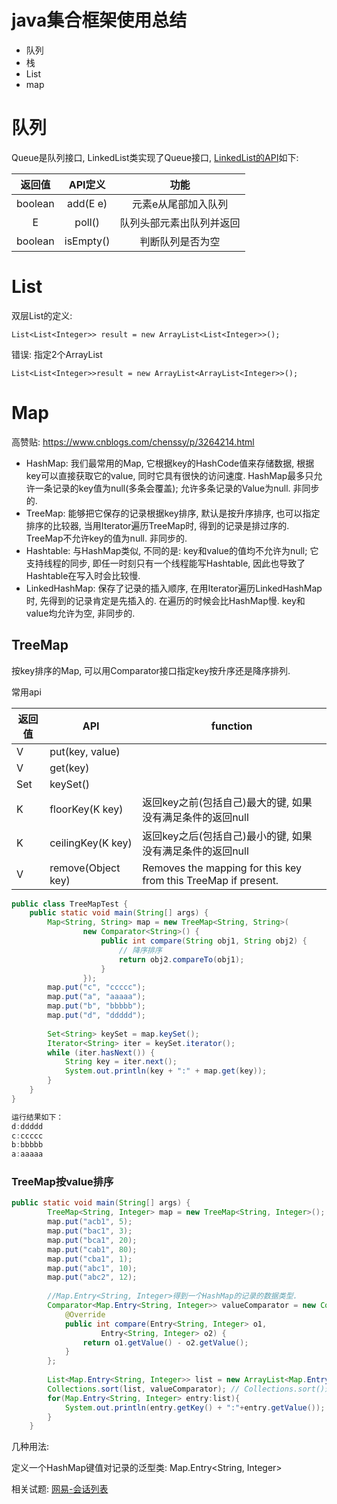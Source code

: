 # java集合框架使用总结

- 队列
- 栈
- List
- map



# 队列

Queue是队列接口, LinkedList类实现了Queue接口, [LinkedList的API](https://docs.oracle.com/javase/7/docs/api/java/util/LinkedList.html)如下:

| 返回值  |  API定义  |           功能           |
| :-----: | :-------: | :----------------------: |
| boolean | add(E e)  |   元素e从尾部加入队列    |
|    E    |  poll()   | 队列头部元素出队列并返回 |
| boolean | isEmpty() |     判断队列是否为空     |



# List

双层List的定义:

```
List<List<Integer>> result = new ArrayList<List<Integer>>();
```

错误: 指定2个ArrayList

```
List<List<Integer>>result = new ArrayList<ArrayList<Integer>>();
```


# Map

高赞贴: https://www.cnblogs.com/chenssy/p/3264214.html

- HashMap: 我们最常用的Map, 它根据key的HashCode值来存储数据, 根据key可以直接获取它的value, 同时它具有很快的访问速度. HashMap最多只允许一条记录的key值为null(多条会覆盖); 允许多条记录的Value为null. 非同步的.
- TreeMap: 能够把它保存的记录根据key排序, 默认是按升序排序, 也可以指定排序的比较器, 当用Iterator遍历TreeMap时, 得到的记录是排过序的. TreeMap不允许key的值为null. 非同步的.
 - Hashtable: 与HashMap类似, 不同的是: key和value的值均不允许为null; 它支持线程的同步, 即任一时刻只有一个线程能写Hashtable, 因此也导致了Hashtable在写入时会比较慢.
 - LinkedHashMap: 保存了记录的插入顺序, 在用Iterator遍历LinkedHashMap时, 先得到的记录肯定是先插入的. 在遍历的时候会比HashMap慢. key和value均允许为空, 非同步的.

## TreeMap

按key排序的Map, 可以用Comparator接口指定key按升序还是降序排列.

常用api

| 返回值 | API                | function                                                     |
| ------ | ------------------ | ------------------------------------------------------------ |
| V      | put(key, value)    |                                                              |
| V      | get(key)           |                                                              |
| Set<K> | keySet()           |                                                              |
| K      | floorKey(K key)    | 返回key之前(包括自己)最大的键, 如果没有满足条件的返回null    |
| K      | ceilingKey(K key)  | 返回key之后(包括自己)最小的键, 如果没有满足条件的返回null    |
| V      | remove(Object key) | Removes the mapping for this key from this TreeMap if present. |

```java
public class TreeMapTest {
    public static void main(String[] args) {
        Map<String, String> map = new TreeMap<String, String>(
                new Comparator<String>() {
                    public int compare(String obj1, String obj2) {
                        // 降序排序
                        return obj2.compareTo(obj1);
                    }
                });
        map.put("c", "ccccc");
        map.put("a", "aaaaa");
        map.put("b", "bbbbb");
        map.put("d", "ddddd");
        
        Set<String> keySet = map.keySet();
        Iterator<String> iter = keySet.iterator();
        while (iter.hasNext()) {
            String key = iter.next();
            System.out.println(key + ":" + map.get(key));
        }
    }
}

运行结果如下：
d:ddddd 
c:ccccc 
b:bbbbb 
a:aaaaa
```



### TreeMap按value排序

```java
public static void main(String[] args) {
		TreeMap<String, Integer> map = new TreeMap<String, Integer>();
		map.put("acb1", 5);
		map.put("bac1", 3);
		map.put("bca1", 20);
		map.put("cab1", 80);
	    map.put("cba1", 1);
	    map.put("abc1", 10);
	    map.put("abc2", 12);
	    
	    //Map.Entry<String, Integer>得到一个HashMap的记录的数据类型.
	    Comparator<Map.Entry<String, Integer>> valueComparator = new Comparator<Map.Entry<String, Integer>>(){
			@Override
			public int compare(Entry<String, Integer> o1,
					Entry<String, Integer> o2) {
				return o1.getValue() - o2.getValue();
			}
	    };
	    
	    List<Map.Entry<String, Integer>> list = new ArrayList<Map.Entry<String, Integer>>(map.entrySet()); 
	    Collections.sort(list, valueComparator); // Collections.sort()进行排序
	    for(Map.Entry<String, Integer> entry:list){
	    	System.out.println(entry.getKey() + ":"+entry.getValue());
	    }
	}
```

几种用法:

定义一个HashMap键值对记录的泛型类: Map.Entry<String, Integer>

相关试题: [网易-会话列表](https://www.nowcoder.com/question/next?pid=11647029&qid=117506&tid=17193456) 